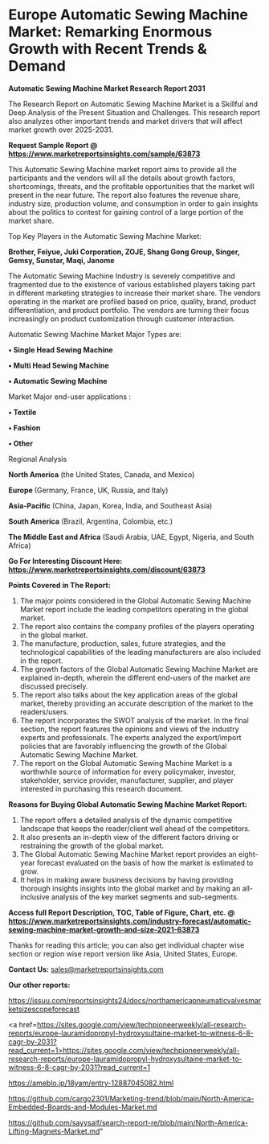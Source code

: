 # Europe Automatic Sewing Machine Market: Remarking Enormous Growth with Recent Trends & Demand

<strong>Automatic Sewing Machine Market Research Report 2031</strong>

The Research Report on Automatic Sewing Machine Market is a Skillful and Deep Analysis of the Present Situation and Challenges. This research report also analyzes other important trends and market drivers that will affect market growth over 2025-2031.

<strong>Request Sample Report @ <a href=https://www.marketreportsinsights.com/sample/63873>https://www.marketreportsinsights.com/sample/63873</a></strong>

This Automatic Sewing Machine market report aims to provide all the participants and the vendors will all the details about growth factors, shortcomings, threats, and the profitable opportunities that the market will present in the near future. The report also features the revenue share, industry size, production volume, and consumption in order to gain insights about the politics to contest for gaining control of a large portion of the market share.

Top Key Players in the Automatic Sewing Machine Market:

<strong>Brother, Feiyue, Juki Corporation, ZOJE, Shang Gong Group, Singer, Gemsy, Sunstar, Maqi, Janome</strong>

The Automatic Sewing Machine Industry is severely competitive and fragmented due to the existence of various established players taking part in different marketing strategies to increase their market share. The vendors operating in the market are profiled based on price, quality, brand, product differentiation, and product portfolio. The vendors are turning their focus increasingly on product customization through customer interaction.

Automatic Sewing Machine Market Major Types are:

<strong>• Single Head Sewing Machine

• Multi Head Sewing Machine

• Automatic Sewing Machine</strong>

Market Major end-user applications :

<strong>• Textile

• Fashion

• Other</strong>

Regional Analysis

</u><strong><b>North America</b></strong> (the United States, Canada, and Mexico)

<strong><b>Europe </b></strong>(Germany, France, UK, Russia, and Italy)

<strong><b>Asia-Pacific</b></strong> (China, Japan, Korea, India, and Southeast Asia)

<strong><b>South America</b></strong> (Brazil, Argentina, Colombia, etc.)

<strong><b>The Middle East and Africa</b></strong> (Saudi Arabia, UAE, Egypt, Nigeria, and South Africa)

<strong>Go For Interesting Discount Here: <a href=https://www.marketreportsinsights.com/discount/63873>https://www.marketreportsinsights.com/discount/63873</a></strong>

<strong>Points Covered in The Report:</strong>
<ol>
  <li>The major points considered in the Global Automatic Sewing Machine Market report include the leading competitors operating in the global market.</li>
  <li>The report also contains the company profiles of the players operating in the global market.</li>
  <li>The manufacture, production, sales, future strategies, and the technological capabilities of the leading manufacturers are also included in the report.</li>
  <li>The growth factors of the Global Automatic Sewing Machine Market are explained in-depth, wherein the different end-users of the market are discussed precisely.</li>
  <li>The report also talks about the key application areas of the global market, thereby providing an accurate description of the market to the readers/users.</li>
  <li>The report incorporates the SWOT analysis of the market. In the final section, the report features the opinions and views of the industry experts and professionals. The experts analyzed the export/import policies that are favorably influencing the growth of the Global Automatic Sewing Machine Market.</li>
  <li>The report on the Global Automatic Sewing Machine Market is a worthwhile source of information for every policymaker, investor, stakeholder, service provider, manufacturer, supplier, and player interested in purchasing this research document.</li>
</ol>
<strong>Reasons for Buying Global Automatic Sewing Machine Market Report:</strong>

<ol>
  <li>The report offers a detailed analysis of the dynamic competitive landscape that keeps the reader/client well ahead of the competitors.</li>
  <li>It also presents an in-depth view of the different factors driving or restraining the growth of the global market.</li>
  <li>The Global Automatic Sewing Machine Market report provides an eight-year forecast evaluated on the basis of how the market is estimated to grow.</li>
  <li>It helps in making aware business decisions by having providing thorough insights insights into the global market and by making an all-inclusive analysis of the key market segments and sub-segments.</li>
</ol>
<strong>Access full Report Description, TOC, Table of Figure, Chart, etc. @ <a href=https://www.marketreportsinsights.com/industry-forecast/automatic-sewing-machine-market-growth-and-size-2021-63873>https://www.marketreportsinsights.com/industry-forecast/automatic-sewing-machine-market-growth-and-size-2021-63873</a></strong>


Thanks for reading this article; you can also get individual chapter wise section or region wise report version like Asia, United States, Europe.

<strong>Contact Us:</strong>
sales@marketreportsinsights.com

<strong>Our other reports:</strong>

<a href=https://issuu.com/reportsinsights24/docs/northamericapneumaticvalvesmarketsizescopeforecast>https://issuu.com/reportsinsights24/docs/northamericapneumaticvalvesmarketsizescopeforecast</a>

<a href=https://sites.google.com/view/techpioneerweekly/all-research-reports/europe-lauramidopropyl-hydroxysultaine-market-to-witness-6-8-cagr-by-2031?read_current=1>https://sites.google.com/view/techpioneerweekly/all-research-reports/europe-lauramidopropyl-hydroxysultaine-market-to-witness-6-8-cagr-by-2031?read_current=1</a>

<a href=https://ameblo.jp/18yam/entry-12887045082.html>https://ameblo.jp/18yam/entry-12887045082.html</a>

<a href=https://github.com/cargo2301/Marketing-trend/blob/main/North-America-Embedded-Boards-and-Modules-Market.md>https://github.com/cargo2301/Marketing-trend/blob/main/North-America-Embedded-Boards-and-Modules-Market.md</a>

<a href=https://github.com/sayysaif/search-report-re/blob/main/North-America-Lifting-Magnets-Market.md>https://github.com/sayysaif/search-report-re/blob/main/North-America-Lifting-Magnets-Market.md</a>"
